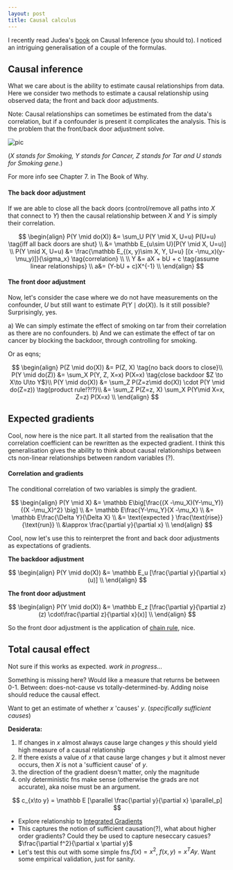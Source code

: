 ```yaml
---
layout: post
title: Causal calculus
---
```


I recently read Judea's [book](https://www.goodreads.com/book/show/36204378-the-book-of-why
) on Causal Inference (you should to). I noticed an intriguing generalisation of a couple of the formulas.


## Causal inference

What we care about is the ability to estimate causal relationships from data. Here we consider two methods to estimate a causal relationship using observed data; the front and back door adjustments.

<side>Note: Causal relationships can sometimes be estimated from the data's correlation, but if a confounder is present it complicates the analysis. This is the problem that the front/back door adjustment solve.</side>

![pic]({{site.baseurl}}\images/smoking.png)


(_$X$ stands for Smoking, $Y$ stands for Cancer, $Z$ stands for Tar and $U$ stands for Smoking gene._)

<side>For more info see Chapter 7. in The Book of Why.
</side>

#### The back door adjustment

If we are able to close all the back doors (control/remove all paths into $X$ that connect to $Y$) then the causal relationship between $X$ and $Y$ is simply their correlation.

$$
\begin{align}
P(Y \mid do(X)) &= \sum_U P(Y \mid X, U=u) P(U=u) \tag{iff all back doors are shut} \\
&= \mathbb E_{u\sim U}[P(Y \mid X, U=u)] \\
P(Y \mid X, U=u) &=  \frac{\mathbb E_{(x, y)\sim X, Y, U=u} [(x -\mu_x)(y-\mu_y)]}{\sigma_x} \tag{correlation}  \\
\\
Y &= aX + bU + c \tag{assume linear relationships} \\
a&= (Y-bU + c)X^{-1} \\
\end{align}
$$


#### The front door adjustment

Now, let's consider the case where we do not have measurements on the confounder, $U$ but still want to estimate $P(Y \mid do(X))$. Is it still possible? Surprisingly, yes.

a) We can simply estimate the effect of smoking on tar from their correlation as there are no confounders.
b) And we can estimate the effect of tar on cancer by blocking the backdoor, through controlling for smoking.

Or as eqns;

$$
\begin{align}
P(Z \mid do(X)) &= P(Z, X) \tag{no back doors to close}\\
P(Y \mid do(Z)) &= \sum_X P(Y, Z, X=x) P(X=x) \tag{close backdoor $Z \to X\to U\to Y$}\\
P(Y \mid do(X)) &= \sum_Z P(Z=z\mid do(X)) \cdot P(Y \mid do(Z=z)) \tag{product rule!?!?}\\
&= \sum_Z P(Z=z, X) \sum_X P(Y\mid X=x, Z=z) P(X=x) \\
\end{align}
$$



## Expected gradients

Cool, now here is the nice part. It all started from the realisation that the correlation coefficient can be rewritten as the expected gradient. I think this generalisation gives the ability to think about causal relationships between cts non-linear relationships between random variables (?).

#### Correlation and gradients

The conditional correlation of two variables is simply the gradient.

$$
\begin{align}
P(Y \mid X) &= \mathbb E\big[\frac{(X -\mu_X)(Y-\mu_Y)}{(X -\mu_X)^2} \big] \\
&= \mathbb E\frac{Y-\mu_Y}{X -\mu_X} \\
&= \mathbb E\frac{\Delta Y}{\Delta X} \\
&= \text{expected } \frac{\text{rise}}{\text{run}} \\
&\approx \frac{\partial y}{\partial x} \\
\end{align}
$$

Cool, now let's use this to reinterpret the front and back door adjustments as expectations of gradients.


__The backdoor adjustment__

$$
\begin{align}
P(Y \mid do(X)) &= \mathbb E_u [\frac{\partial y}{\partial x}(u)]  \\
\end{align}
$$


__The front door adjustment__

$$
\begin{align}
P(Y \mid do(X)) &= \mathbb E_z [\frac{\partial y}{\partial z}(z) \cdot\frac{\partial z}{\partial x}(x)] \\
\end{align}
$$

So the front door adjustment is the application of [chain rule](https://en.wikipedia.org/wiki/Chain_rule), nice.


## Total causal effect

Not sure if this works as expected. _work in progress..._

<side>Something is missing here? Would like a measure that returns be between 0-1. Between: does-not-cause vs totally-determined-by. Adding noise should reduce the causal effect.</side>

Want to get an estimate of whether $x$ 'causes' $y$. (_specifically sufficient causes_)

__Desiderata:__

1. If changes in $x$ almost always cause large changes $y$ this should yield high measure of a causal relationship
2. If there exists a value of $x$ that cause large changes $y$ but it almost never occurs, then $X$ is not a 'sufficient cause' of $y$.
3. the direction of the gradient doesn't matter, only the magnitude
4. only deterministic fns make sense (otherwise the grads are not accurate), aka noise must be an argument.

$$
c_{x\to y} = \mathbb E [\parallel \frac{\partial y}{\partial x} \parallel_p]
$$


* Explore relationship to [Integrated Gradients](https://arxiv.org/abs/1703.01365)
* This captures the notion of sufficient causation(?), what about higher order gradients? Could they be used to capture neseccary casues? $\frac{\partial f^2}{\partial x \partial y}$
* Let's test this out with some simple fns.$f(x) = x^2$, $f(x,y) =x^T A y$. Want some empirical validation, just for sanity.
